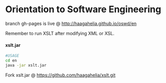 # Orientation to Software Engineering

branch gh-pages is live @ http://haagahelia.github.io/oswd/en

Remember to run XSLT after modifying XML or XSL.
#### xslt.jar
```sh
#USAGE
cd en
java -jar xslt.jar
```
Fork xslt.jar @ https://github.com/haagahelia/xslt.git

